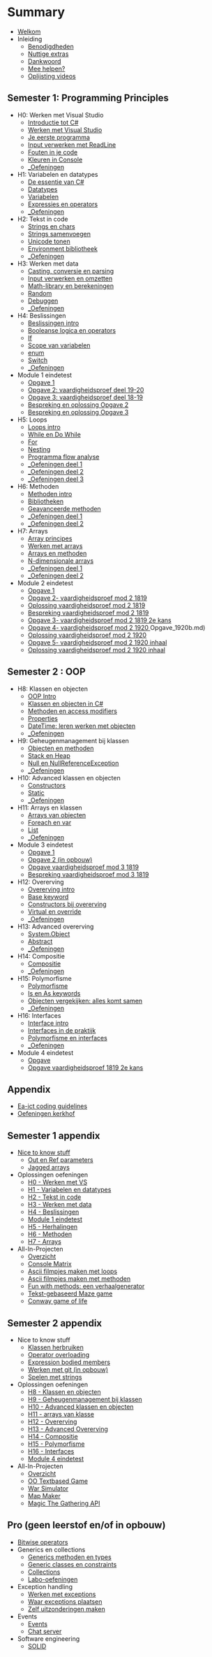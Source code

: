 # Summary
* [Welkom](README.md)
* Inleiding
  * [Benodigdheden](_intro/benodigdheden.md)
  * [Nuttige extras](_intro/nuttigeextras.md)
  * [Dankwoord](_intro/dankwoord.md)
  * [Mee helpen?](_intro/helpen.md)
  * [Oplijsting videos](allvideos.md)
## Semester 1: Programming Principles
* H0: Werken met Visual Studio
  * [Introductie tot C#](0_intro/0_intrototcs.md)
  * [Werken met Visual Studio](0_intro/1_werkenmetvs.md) 
  * [Je eerste programma](0_intro/2_firstprogram.md)
  * [Input verwerken met ReadLine](0_intro/3_console.md)
  * [Fouten in je code](0_intro/4_fouten.md)
  * [Kleuren in Console](0_intro/5_kleuren.md)
  * [_Oefeningen](0_intro/A_Practica.md)
* H1: Variabelen en datatypes
  * [De essentie van C#](1_csharpbasics/0_csharpessentials.md)
  * [Datatypes](1_csharpbasics/1_datatypes.md)
  * [Variabelen](1_csharpbasics/1b_variabelen.md)
  * [Expressies en operators](1_csharpbasics/2_expressies.md)
  * [_Oefeningen](1_csharpbasics/A_practica.md)
* H2: Tekst in code
  * [Strings en chars](2_tekst/5_chars_strings.md)
  * [Strings samenvoegen](2_tekst/6_stringInterpolation.md)
  * [Unicode tonen](2_tekst/7_unicode.md)
  * [Environment bibliotheek](2_tekst/8_environment.md) 
  * [_Oefeningen](2_tekst/a_practica.md)
* H3: Werken met data
  * [Casting, conversie en parsing](3_data/4_converteren_casting.md)
  * [Input verwerken en omzetten](3_data/4b_inputconverten.md)
  * [Math-library en berekeningen](3_data/4c_math.md)
  * [Random](3_data/random.md)
  * [Debuggen](3_data/5_debuggen.md)
  * [_Oefeningen](3_data/A_Practica.md)
* H4: Beslissingen
  * [Beslissingen intro](4_beslissingen/0_beslissingen_intro.md)
  * [Booleanse logica en operators](4_beslissingen/1_logic_and_relationsoperator.md)
  * [If](4_beslissingen/0_if.md)
  * [Scope van variabelen](4_beslissingen/3_scope.md)
  * [enum](4_beslissingen/enum.md)
  * [Switch](4_beslissingen/2_switch.md)
  * [_Oefeningen](4_beslissingen/a_practica.md)
* Module 1 eindetest
  * [Opgave 1](EindeTests/Mod1/Opgave.md)
  * [Opgave 2: vaardigheidsproef deel 19-20](EindeTests/Mod1/Opgave_1920.md)
  * [Opgave 3: vaardigheidsproef deel 18-19](EindeTests/Mod1/Opgave_1819.md)
  * [Bespreking en oplossing Opgave 2](EindeTests/Mod1/Oplossing_1920.md)
  * [Bespreking en oplossing Opgave 3](EindeTests/Mod1/Oplossing_1819.md)
* H5: Loops
  * [Loops intro](5_herhalingen/0_loops_intro.md)
  * [While en Do While](5_herhalingen/1_while_dowhile.md)
  * [For](5_herhalingen/2_for.md)
  * [Nesting](5_herhalingen/3_nesting.md)
  * [Programma flow analyse](5_herhalingen/4_programflow.md)
  * [_Oefeningen deel 1](5_herhalingen/A_practica.md)
  * [_Oefeningen deel 2](5_herhalingen/c_practica.md)
  * [_Oefeningen deel 3](5_herhalingen/b_practica.md)
* H6: Methoden
  * [Methoden intro](6_methoden/0_intromethods.md)
  * [Bibliotheken](6_methoden/1_bibliotheken.md)
  * [Geavanceerde methoden](6_methoden/3_advancedmethod.md)  
  * [_Oefeningen deel 1](6_methoden/b_practica.md)
  * [_Oefeningen deel 2](6_methoden/c_practica.md)
* H7: Arrays
  * [Array principes](7_arrays/1_ArraysBasics.md)
  * [Werken met arrays](7_arrays/2_werken_met_arrays.md)
  * [Arrays en methoden](7_arrays/3_arrays_en_methoden.md)
  * [N-dimensionale arrays](7_arrays/4_ndimensionalArrays.md)
  * [_Oefeningen deel 1](7_arrays/A_practica.md)
  * [_Oefeningen deel 2](7_arrays/B_practica.md)
* Module 2 eindetest
  * [Opgave 1 ](EindeTests/Mod2/Opgave.md)
  * [Opgave 2- vaardigheidsproef mod 2 1819](EindeTests/Mod2/Opgave_1819.md)
  * [Oplossing vaardigheidsproef mod 2 1819](EindeTests/Mod2/Oplossing_1819.md)
  * [Bespreking vaardigheidsproef mod 2 1819](EindeTests/Mod2/Bespreking_1819.md)
  * [Opgave 3-  vaardigheidsproef mod 2 1819 2e kans](EindeTests/Mod2/Opgave_1819_2ezit.md)
  * [Opgave 4- vaardigheidsproef mod 2 1920 ](EindeTests/Mod2/Opgave_1920.md)
  Opgave_1920b.md)
  * [Oplossing vaardigheidsproef mod 2 1920 ](EindeTests/Mod2/Oplossing_1920.md)
  * [Opgave 5- vaardigheidsproef mod 2 1920 inhaal](EindeTests/Mod2/Opgave_1920b.md)
  * [Oplossing vaardigheidsproef mod 2 1920 inhaal](EindeTests/Mod2/Oplossing_1920b.md)
## Semester 2 : OOP
* H8: Klassen en objecten
  * [OOP Intro](8_klassen/0_oop_intro.md)
  * [Klassen en objecten in C#](8_klassen/0b_oopincs.md)
  * [Methoden en access modifiers](8_klassen/0c_simpleobjects.md)
  * [Properties](8_klassen/2_properties.md)
  * [DateTime: leren werken met objecten](8_klassen/datetime.md)
  * [_Oefeningen](8_klassen/A_practica.md)
* H9: Geheugenmanagement bij klassen
  * [Objecten en methoden](9_meminoop/6b_objectenenmethoden.md)
  * [Stack en Heap](9_meminoop/6_memorymanagement.md)
  * [Null en NullReferenceException](9_meminoop/nullreference.md)
  * [_Oefeningen](9_meminoop/A_poke1.md)
* H10: Advanced klassen en objecten
  * [Constructors](10_advancedklassen/1_constructors.md)
  * [Static](10_advancedklassen/5_static.md)
  * [_Oefeningen](10_advancedklassen/A_practica3.md)
* H11: Arrays en klassen
  * [Arrays van objecten](11_arraysvanklassen/7_arraysvanobj.md)
  * [Foreach en var](11_arraysvanklassen/3_foreach.md)
  * [List](11_arraysvanklassen/4_list.md)
  * [_Oefeningen](11_arraysvanklassen/A_practicaMem.md)
* Module 3 eindetest
  * [Opgave 1](EindeTests/Mod3/Opgave.md)
  * [Opgave 2 (in opbouw)](EindeTests/Mod3/Opgave2.md)
  * [Opgave vaardigheidsproef mod 3 1819](EindeTests/Mod3/Opgave_1819.md)
  * [Bespreking vaardigheidsproef mod 3 1819](EindeTests/Mod3/Oplossing_1819.md)
* H12: Overerving
  * [Overerving intro](12_overerving/0_overerving_intro.MD)
  * [Base keyword](12_overerving/2_base.md)
  * [Constructors bij overerving](12_overerving/3_constructors_inheritance.md)
  * [Virtual en override](12_overerving/1_virtual_override.md)
  * [_Oefeningen](12_overerving/A_PracticaSimpel.md)
* H13: Advanced overerving
  * [System.Object](13_advancedovererving/4_System_Object.md)
  * [Abstract](13_advancedovererving/5_abstract.md)
  * [_Oefeningen](13_advancedovererving/A_Practica.md)
* H14: Compositie
  * [Compositie](14_compositie/0_compositie_intro.MD)
  * [_Oefeningen](14_compositie/A_PracticaComp.md)
* H15: Polymorfisme
  * [Polymorfisme](15_polymorfisme/11_polymo_intro.MD)
  * [Is en As keywords](18_IsAs/1_IsAs.md)
  * [Objecten vergekijken: alles komt samen](18_IsAs/6_equals.md)
  * [_Oefeningen](15_polymorfisme/A_Practica.md)
* H16: Interfaces
  * [Interface intro](16_interfaces/1_Interface_intro.MD)
  * [Interfaces in de praktijk](16_interfaces/2_InterfacesInPraktijk.md)
  * [Polymorfisme en interfaces](18_IsAs/2_Polymorfisme_Interfaces.md)
  * [_Oefeningen](16_interfaces/A_practica.md)
* Module 4 eindetest
  * [Opgave](EindeTests/Mod4/Opgave.md)
  * [Opgave vaardigheidsproef  1819 2e kans](EindeTests/Mod4/Opgave_1819_2ezit.md)
## Appendix
* [Ea-ict coding guidelines](B_appendix/codingguidelines.md)
* [Oefeningen kerkhof](B_appendix/graveyard.md)
## Semester 1 appendix
* [Nice to know stuff](B_appendix/prostuff.md)
  * [Out en Ref parameters](B_appendix/2_outenref.md)
  * [Jagged arrays](B_appendix/5_jaggedArrays.md) 
* Oplossingen oefeningen
  * [H0 - Werken met VS](0_intro/opl_apractica.md)
  * [H1 - Variabelen en datatypes](1_csharpbasics/opl_apractica.md)
  * [H2 - Tekst in code](2_tekst/a_oplpractica.md)
  * [H3 - Werken met data](3_data/a_oplpractica.md)
  * [H4 - Beslissingen](4_beslissingen/a_oplpractica.md)
  * [Module 1 eindetest](EindeTests/Mod1/Oplossing.md)
  * [H5 - Herhalingen](5_herhalingen/opl_a_practica.md)
  * [H6 - Methoden](6_methoden/opl_b_practica.md)
  * [H7 - Arrays](7_arrays/opl_a_practica.md)
* All-In-Projecten
  * [Overzicht](A_DEEL1_AllInOne/0_Deel1_IntroductieAllInOne.md)
  * [Console Matrix](A_DEEL1_AllInOne/1_ConsoleMatrix.md)
  * [Ascii filmpjes maken met loops](A_DEEL1_AllInOne/3_AsciiMovieWithLoops.md)
  * [Ascii filmpjes maken met methoden](A_DEEL1_AllInOne/2_AsciiMoviesWithMethods.md)
  * [Fun with methods: een verhaalgenerator](A_DEEL1_AllInOne/3_verhaalgenerator.md)
  * [Tekst-gebaseerd Maze game](A_DEEL1_AllInOne/4_MazeGame.md)
  * [Conway game of life](A_DEEL1_AllInOne/5_conway.md)
## Semester 2 appendix
* Nice to know stuff
  * [Klassen herbruiken](B_appendix/namespaces.md)
  * [Operator overloading](B_appendix/8_operatoroverloading.md)
  * [Expression bodied members](B_appendix/6_exprbody.md)
  * [Werken met git (in opbouw)](B_appendix/git.md)
  * [Spelen met strings](10_advancedklassen/strings.md)
* Oplossingen oefeningen
  * [H8 - Klassen en objecten](8_klassen/opl_apractica.md)
  * [H9 - Geheugenmanagement bij klassen](9_meminoop/opl_poke2.md)
  * [H10 - Advanced klassen en objecten](10_advancedklassen/opl_practica3.md)
  * [H11 - arrays van klasse](11_arraysvanklassen/opl_practica3.md)
  * [H12 - Overerving](12_overerving/opl_practica3.md)
  * [H13 - Advanced Overerving](13_advancedovererving/opl_practica4.md)
  * [H14 - Compositie](14_compositie/opl_practica.md)
  * [H15 - Polymorfisme](15_polymorfisme/opl_practica.md)
  * [H16 - Interfaces](16_interfaces/opl_practica.md)
  * [Module 4 eindetest](EindeTests/Mod4/Oplossing.md)
* All-In-Projecten
  * [Overzicht](A_DEEL2_AllInOne/0_Deel2_IntroductieAllInOne.md)
  * [OO Textbased Game](A_DEEL2_AllInOne/2_OOTextGame.md)
  * [War Simulator](A_DEEL2_AllInOne/3_WarGame.md)
  * [Map Maker](A_DEEL2_AllInOne/1_MapMapker.md)
  * [Magic The Gathering API](A_DEEL2_AllInOne/mtgapi.md)
## Pro (geen leerstof en/of in opbouw)
* [Bitwise operators](3_data/bitwise.md)
* Generics en collections
  * [Generics methoden en types](17_gencols/0_generics_intro.MD)
  * [Generic classes en constraints](17_gencols/2_genericclasses_en_constraints.md)
  * [Collections](17_gencols/8_Collections.md)
  * [Labo-oefeningen](17_gencols/A_Practica.md)
* Exception handling
  * [Werken met exceptions](20_exceptions/0_exceptionhandling.md)
  * [Waar exceptions plaatsen](20_exceptions/waarplaatsen.md)
  * [Zelf uitzonderingen maken](20_exceptions/1_eigenuitzondering.md)
* Events
  * [Events](19_events/events.md)
  * [Chat server](19_events/chatserver.md)
* Software engineering
  * [SOLID](20_SE/solid1.md)